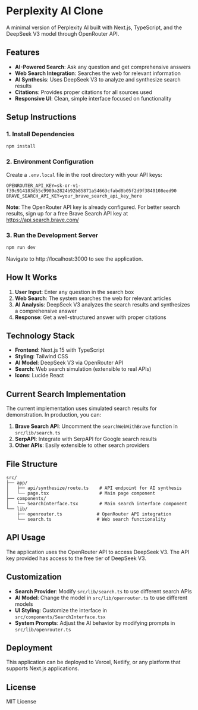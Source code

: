 # Perplexity AI Clone

A minimal version of Perplexity AI built with Next.js, TypeScript, and the DeepSeek V3 model through OpenRouter API.

## Features

- **AI-Powered Search**: Ask any question and get comprehensive answers
- **Web Search Integration**: Searches the web for relevant information
- **AI Synthesis**: Uses DeepSeek V3 to analyze and synthesize search results
- **Citations**: Provides proper citations for all sources used
- **Responsive UI**: Clean, simple interface focused on functionality

## Setup Instructions

### 1. Install Dependencies
```bash
npm install
```

### 2. Environment Configuration
Create a `.env.local` file in the root directory with your API keys:

```env
OPENROUTER_API_KEY=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
BRAVE_SEARCH_API_KEY=your_brave_search_api_key_here
```

**Note**: The OpenRouter API key is already configured. For better search results, sign up for a free Brave Search API key at https://api.search.brave.com/

### 3. Run the Development Server
```bash
npm run dev
```

Navigate to http://localhost:3000 to see the application.

## How It Works

1. **User Input**: Enter any question in the search box
2. **Web Search**: The system searches the web for relevant articles
3. **AI Analysis**: DeepSeek V3 analyzes the search results and synthesizes a comprehensive answer
4. **Response**: Get a well-structured answer with proper citations

## Technology Stack

- **Frontend**: Next.js 15 with TypeScript
- **Styling**: Tailwind CSS
- **AI Model**: DeepSeek V3 via OpenRouter API
- **Search**: Web search simulation (extensible to real APIs)
- **Icons**: Lucide React

## Current Search Implementation

The current implementation uses simulated search results for demonstration. In production, you can:

1. **Brave Search API**: Uncomment the `searchWebWithBrave` function in `src/lib/search.ts`
2. **SerpAPI**: Integrate with SerpAPI for Google search results
3. **Other APIs**: Easily extensible to other search providers

## File Structure

```
src/
├── app/
│   ├── api/synthesize/route.ts    # API endpoint for AI synthesis
│   └── page.tsx                   # Main page component
├── components/
│   └── SearchInterface.tsx        # Main search interface component
└── lib/
    ├── openrouter.ts             # OpenRouter API integration
    └── search.ts                 # Web search functionality
```

## API Usage

The application uses the OpenRouter API to access DeepSeek V3. The API key provided has access to the free tier of DeepSeek V3.

## Customization

- **Search Provider**: Modify `src/lib/search.ts` to use different search APIs
- **AI Model**: Change the model in `src/lib/openrouter.ts` to use different models
- **UI Styling**: Customize the interface in `src/components/SearchInterface.tsx`
- **System Prompts**: Adjust the AI behavior by modifying prompts in `src/lib/openrouter.ts`

## Deployment

This application can be deployed to Vercel, Netlify, or any platform that supports Next.js applications.

## License

MIT License